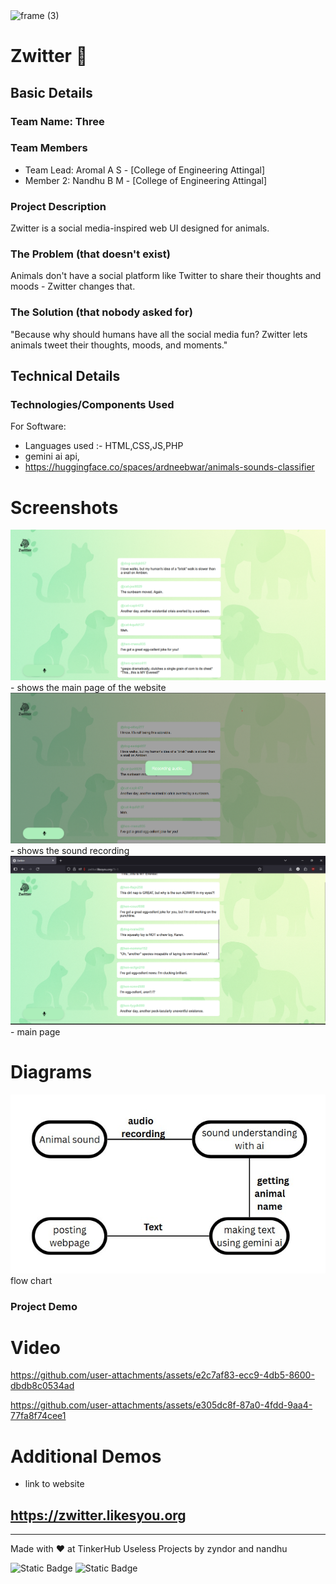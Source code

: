 <img width="3188" height="1202" alt="frame (3)" src="https://github.com/user-attachments/assets/517ad8e9-ad22-457d-9538-a9e62d137cd7" />


# Zwitter 🎯

## Basic Details
### Team Name: Three

### Team Members
- Team Lead: Aromal A S - [College of Engineering Attingal]
- Member 2: Nandhu B M - [College of Engineering Attingal]

### Project Description
Zwitter is a social media-inspired web UI designed for animals.

### The Problem (that doesn't exist)
Animals don't have a social platform like Twitter to share their thoughts and moods - Zwitter changes that.

### The Solution (that nobody asked for)
"Because why should humans have all the social media fun? Zwitter lets animals tweet their thoughts, moods, and moments."

## Technical Details
### Technologies/Components Used
For Software:
- Languages used :- HTML,CSS,JS,PHP
- gemini ai api, 
- https://huggingface.co/spaces/ardneebwar/animals-sounds-classifier


# Screenshots
<img src="./screenshots/screenshot_1.png"/>
- shows the main page of the website

<img src="./screenshots/screenshot_2.png"/>
- shows the sound recording

<img src="./screenshots/screenshot_3.png"/>
- main page 

# Diagrams
<img src="./diagram/diagram.jpeg"/>
flow chart

### Project Demo
# Video

https://github.com/user-attachments/assets/e2c7af83-ecc9-4db5-8600-dbdb8c0534ad



https://github.com/user-attachments/assets/e305dc8f-87a0-4fdd-9aa4-77fa8f74cee1



# Additional Demos
- link to website 
## https://zwitter.likesyou.org
---
Made with ❤️ at TinkerHub Useless Projects by zyndor and nandhu

![Static Badge](https://img.shields.io/badge/TinkerHub-24?color=%23000000&link=https%3A%2F%2Fwww.tinkerhub.org%2F)
![Static Badge](https://img.shields.io/badge/UselessProjects--25-25?link=https%3A%2F%2Fwww.tinkerhub.org%2Fevents%2FQ2Q1TQKX6Q%2FUseless%2520Projects)
